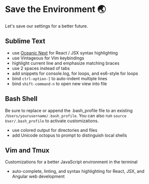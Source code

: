 # Save the Environment 🌏
Let's save our settings for a better future.

## Sublime Text
* use [Oceanic Next](https://github.com/voronianski/oceanic-next-color-scheme) for React / JSX syntax highlighting
* use Vintageous for Vim keybindings
* highlight current line and emphasize matching braces
* use 2 spaces instead of tabs
* add snippets for console.log, for loops, and es6-style for loops
* bind `ctrl-option-]` to auto-indent multiple lines
* bind `shift-command-n` to open new view into file

## Bash Shell
Be sure to replace or append the .bash_profile file to an existing `/Users/yourusername/.bash_profile`. You can also run `source User/.bash_profile` to activate customizations.
* use colored output for directories and files
* add Unicode octopus to prompt to distinguish local shells

## Vim and Tmux
Customizations for a better JavaScript environment in the terminal
* auto-complete, linting, and syntax highlighting for React, JSX, and Angular web development
